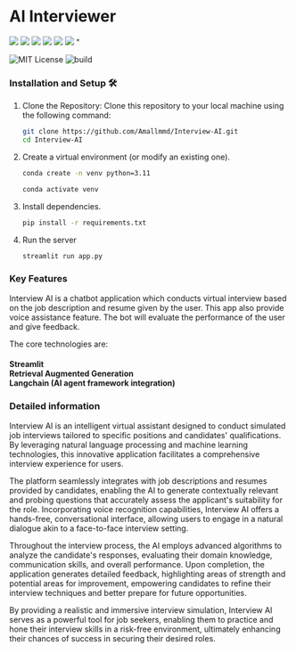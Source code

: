 # AI Interviewer
<p>
<img src="https://img.shields.io/badge/Python-239120?logo=python&logoColor=white" />
<img src="https://img.shields.io/badge/Github-181717?logo=github&logoColor=white" />
<img src="https://img.shields.io/badge/GIT-E44C30?logo=git&logoColor=white" />
<img src="https://img.shields.io/badge/Sqlite-003B57?style=for-the-badge&logo=sqlite&logoColor=white"/>
<img src="https://img.shields.io/badge/conda-342B029.svg?&style=for-the-badge&logo=anaconda&logoColor=white"/>
<img src="https://img.shields.io/badge/Jupyter-F37626.svg?&style=for-the-badge&logo=Jupyter&logoColor=white"/>
"</p>

![MIT License](https://img.shields.io/badge/License-MIT-lightgray.svg)
![build](https://img.shields.io/badge/Build-passing-green.svg)

### Installation and Setup 🛠️

1. Clone the Repository: Clone this repository to your local machine using the following command:

   ```bash
   git clone https://github.com/Amallmmd/Interview-AI.git
   cd Interview-AI
   ```
2. Create a virtual environment (or modify an existing one).
   ```bash
   conda create -n venv python=3.11
   ```
   ```bash
   conda activate venv
   ```

3. Install dependencies.
   ```bash
   pip install -r requirements.txt
   ```
5. Run the server
   ```bash
   streamlit run app.py
   ```

### Key Features
Interview AI is a chatbot application which conducts virtual interview based on the job description and resume given by the user. This app also provide voice assistance feature. The bot will evaluate the performance of the user and give feedback.

The core technologies are:<h4>Streamlit<br>
Retrieval Augmented Generation<br>
Langchain (AI agent framework integration)<br>
</h4>


### Detailed information
<p>
Interview AI is an intelligent virtual assistant designed to conduct simulated job interviews tailored to specific positions and candidates' qualifications. By leveraging natural language processing and machine learning technologies, this innovative application facilitates a comprehensive interview experience for users.

The platform seamlessly integrates with job descriptions and resumes provided by candidates, enabling the AI to generate contextually relevant and probing questions that accurately assess the applicant's suitability for the role. Incorporating voice recognition capabilities, Interview AI offers a hands-free, conversational interface, allowing users to engage in a natural dialogue akin to a face-to-face interview setting.

Throughout the interview process, the AI employs advanced algorithms to analyze the candidate's responses, evaluating their domain knowledge, communication skills, and overall performance. Upon completion, the application generates detailed feedback, highlighting areas of strength and potential areas for improvement, empowering candidates to refine their interview techniques and better prepare for future opportunities.

By providing a realistic and immersive interview simulation, Interview AI serves as a powerful tool for job seekers, enabling them to practice and hone their interview skills in a risk-free environment, ultimately enhancing their chances of success in securing their desired roles.
</p>
